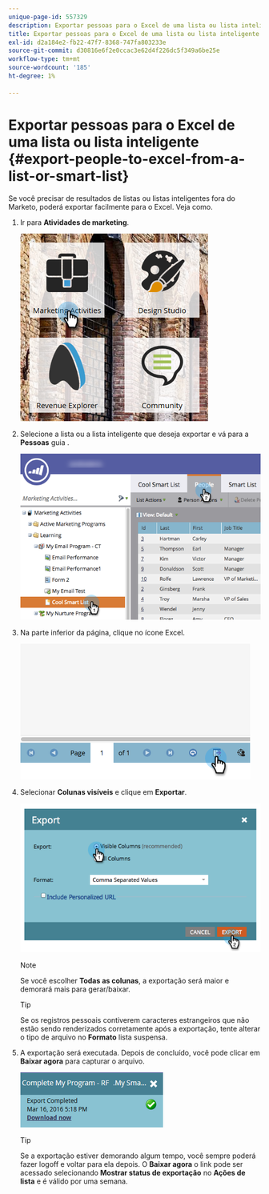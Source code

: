 ```yaml
---
unique-page-id: 557329
description: Exportar pessoas para o Excel de uma lista ou lista inteligente - Documentos do Marketo - Documentação do produto
title: Exportar pessoas para o Excel de uma lista ou lista inteligente
exl-id: d2a184e2-fb22-47f7-8368-747fa803233e
source-git-commit: d30816e6f2e0ccac3e62d4f226dc5f349a6be25e
workflow-type: tm+mt
source-wordcount: '185'
ht-degree: 1%

---
```


# Exportar pessoas para o Excel de uma lista ou lista inteligente {#export-people-to-excel-from-a-list-or-smart-list}

Se você precisar de resultados de listas ou listas inteligentes fora do Marketo, poderá exportar facilmente para o Excel. Veja como.

1. Ir para **Atividades de marketing**.

   ![](assets/ma.png)

1. Selecione a lista ou a lista inteligente que deseja exportar e vá para a **Pessoas** guia .

   ![](assets/smartlistpeopletab-hands.png)

1. Na parte inferior da página, clique no ícone Excel.

   ![](assets/exportpeople.png)

1. Selecionar **Colunas visíveis** e clique em **Exportar**.

   ![](assets/image2014-9-11-14-3a1-3a37.png)

   >[!NOTE]
   >
   >Se você escolher **Todas as colunas**, a exportação será maior e demorará mais para gerar/baixar.

   >[!TIP]
   >
   >Se os registros pessoais contiverem caracteres estrangeiros que não estão sendo renderizados corretamente após a exportação, tente alterar o tipo de arquivo no **Formato** lista suspensa.

1. A exportação será executada. Depois de concluído, você pode clicar em **Baixar agora** para capturar o arquivo.

   ![](assets/popup.png)

   >[!TIP]
   >
   >Se a exportação estiver demorando algum tempo, você sempre poderá fazer logoff e voltar para ela depois. O **Baixar agora** o link pode ser acessado selecionando **Mostrar status de exportação** no **Ações de lista** e é válido por uma semana.
